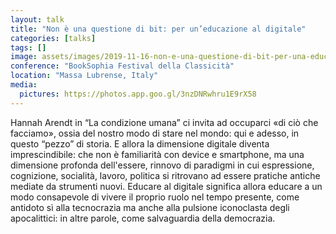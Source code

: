 ```yaml
---
layout: talk
title: "Non è una questione di bit: per un’educazione al digitale"
categories: [talks]
tags: []
image: assets/images/2019-11-16-non-e-una-questione-di-bit-per-una-educazione-al-digitale.jpg
conference: "BookSophia Festival della Classicità"
location: "Massa Lubrense, Italy"
media:
  pictures: https://photos.app.goo.gl/3nzDNRwhru1E9rX58
---
```


Hannah Arendt in “La condizione umana” ci invita ad occuparci «di ciò che facciamo», ossia del nostro modo di stare nel mondo: qui e adesso, in questo “pezzo” di storia. E allora la dimensione digitale diventa imprescindibile: che non è familiarità con device e smartphone, ma una dimensione profonda dell'essere, rinnovo di paradigmi in cui espressione, cognizione, socialità, lavoro, politica si ritrovano ad essere pratiche antiche mediate da strumenti nuovi. Educare al digitale significa allora educare a un modo consapevole di vivere il proprio ruolo nel tempo presente, come antidoto sì alla tecnocrazia ma anche alla pulsione iconoclasta degli apocalittici: in altre parole, come salvaguardia della democrazia.
